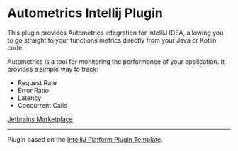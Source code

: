 # Autometrics Intellij Plugin

This plugin provides Autometrics integration for IntelliJ IDEA, allowing you to go straight to your functions metrics 
directly from your Java or Kotlin code.

Autometrics is a tool for monitoring the performance of your application. It provides a simple way to track:

* Request Rate
* Error Ratio
* Latency
* Concurrent Calls

[Jetbrains Marketplace](https://plugins.jetbrains.com/plugin/22408-autometrics)

---


Plugin based on the [IntelliJ Platform Plugin Template][template].

[template]: https://github.com/JetBrains/intellij-platform-plugin-template
[docs:plugin-description]: https://plugins.jetbrains.com/docs/intellij/plugin-user-experience.html#plugin-description-and-presentation

